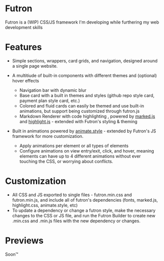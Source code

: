 # Futron

Futron is a (WIP) CSS/JS framework I'm developing while furthering my web development skills

# Features
-  Simple sections, wrappers, card grids, and navigation, designed around a single page website.
-  A multitiude of built-in components with different themes and (optional) hover effects
    - Navigation bar with dynamic blur
    - Base card with a built in themes and styles (github repo style card, payment plan style card, etc.)
    - Colored and fluid cards can easily be themed and use built-in animations, but support being customized through futron.js
    - Markdown Renderer with code highlighting , powered by [marked.js](https://marked.js.org/) and [highlight.js](https://highlightjs.org/) - extended with Futron's styling & theming
    
-  Built in animations powered by [animate.style](https://animate.style/) - extended by Futron's JS framework for more customization.
     - Apply animations per element or all types of elements
     - Configure animations on view entry/exit, click, and hover, meaning elements can have up to 4 different animations without ever touching the CSS, or worrying about conflicts.

# Customization
- All CSS and JS exported to single files - futron.min.css and futron.min.js, and include all of futron's dependencies (fonts, marked.js, highlight.css, animate.style, etc)
- To update a dependency or change a futron style, make the necessary changes to the CSS or JS file, and run the Futron Builder to create new .min.css and .min.js files with the new dependency or changes.

# Previews
Soon™
